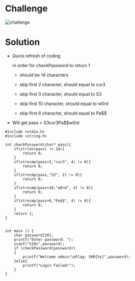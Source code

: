 # Challenge

![challenge](https://github.com/urhnh/ctfwriteup/assets/149639198/8ab70b55-2251-4123-afb6-93529e123167)

# Solution

- Quick refresh of coding

  in order for checkPassword to return 1

  - should be 14 characters
 
  - skip first 2 character, should equal to cur3
 
  - skip first 0 character, should equal to S3
 
  - skip first 10 character, should equal to w0rd
 
  - skip first 6 character, should equal to Pa$$
 
- Will get pass = S3cur3Pa$$w0rd

```
#include <stdio.h>
#include <string.h>

int checkPassword(char* pass){
	if(strlen(pass) != 14){
		return 0;
	}
	if(strncmp(pass+2,"cur3", 4) != 0){
		return 0;
	}
	if(strncmp(pass,"S3", 2) != 0){
		return 0;
	}
	if(strncmp(pass+10,"w0rd", 4) != 0){
		return 0;
	}
	if(strncmp(pass+6,"Pa$$", 4) != 0){
		return 0;
	}
	return 1;
}


int main () {
	char password[20];
	printf("Enter password: ");
	scanf("%19s",password);
	if (checkPassword(password))
	{
		printf("Welcome admin!\nFlag: SKR{%s}",password);
	}else{
		printf("Login failed!");
	}
}
```
